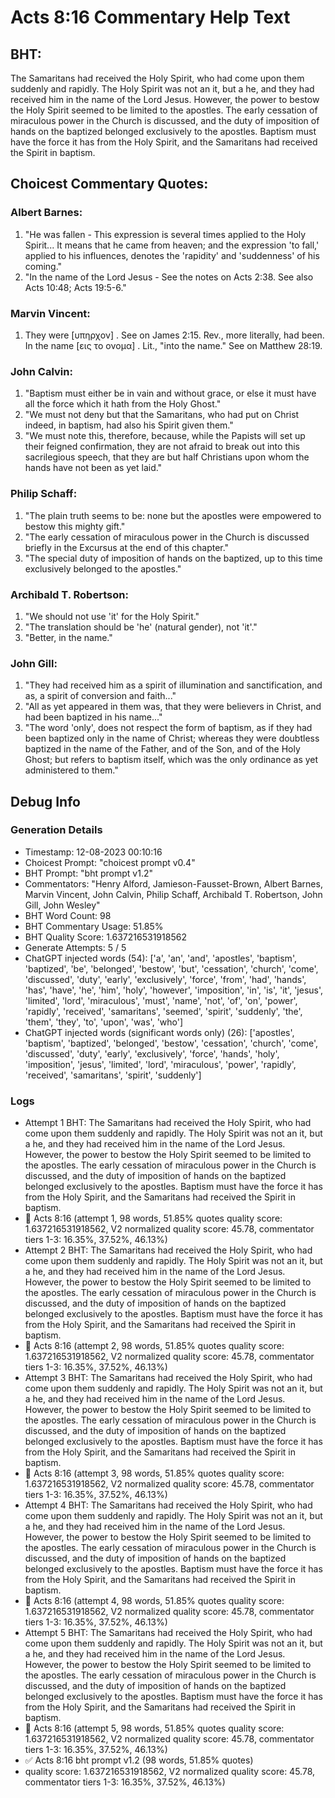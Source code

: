# Acts 8:16 Commentary Help Text

## BHT:
The Samaritans had received the Holy Spirit, who had come upon them suddenly and rapidly. The Holy Spirit was not an it, but a he, and they had received him in the name of the Lord Jesus. However, the power to bestow the Holy Spirit seemed to be limited to the apostles. The early cessation of miraculous power in the Church is discussed, and the duty of imposition of hands on the baptized belonged exclusively to the apostles. Baptism must have the force it has from the Holy Spirit, and the Samaritans had received the Spirit in baptism.

## Choicest Commentary Quotes:
### Albert Barnes:
1. "He was fallen - This expression is several times applied to the Holy Spirit... It means that he came from heaven; and the expression 'to fall,' applied to his influences, denotes the 'rapidity' and 'suddenness' of his coming." 
2. "In the name of the Lord Jesus - See the notes on Acts 2:38. See also Acts 10:48; Acts 19:5-6."

### Marvin Vincent:
1. They were [υπηρχον] . See on James 2:15. Rev., more literally, had been. 
In the name [εις το ονομα] . Lit., "into the name." See on Matthew 28:19.


### John Calvin:
1. "Baptism must either be in vain and without grace, or else it must have all the force which it hath from the Holy Ghost." 
2. "We must not deny but that the Samaritans, who had put on Christ indeed, in baptism, had also his Spirit given them."
3. "We must note this, therefore, because, while the Papists will set up their feigned confirmation, they are not afraid to break out into this sacrilegious speech, that they are but half Christians upon whom the hands have not been as yet laid."

### Philip Schaff:
1. "The plain truth seems to be: none but the apostles were empowered to bestow this mighty gift." 
2. "The early cessation of miraculous power in the Church is discussed briefly in the Excursus at the end of this chapter." 
3. "The special duty of imposition of hands on the baptized, up to this time exclusively belonged to the apostles."

### Archibald T. Robertson:
1. "We should not use 'it' for the Holy Spirit." 
2. "The translation should be 'he' (natural gender), not 'it'." 
3. "Better, in the name."

### John Gill:
1. "They had received him as a spirit of illumination and sanctification, and as, a spirit of conversion and faith..."
2. "All as yet appeared in them was, that they were believers in Christ, and had been baptized in his name..."
3. "The word 'only', does not respect the form of baptism, as if they had been baptized only in the name of Christ; whereas they were doubtless baptized in the name of the Father, and of the Son, and of the Holy Ghost; but refers to baptism itself, which was the only ordinance as yet administered to them."


## Debug Info
### Generation Details
- Timestamp: 12-08-2023 00:10:16
- Choicest Prompt: "choicest prompt v0.4"
- BHT Prompt: "bht prompt v1.2"
- Commentators: "Henry Alford, Jamieson-Fausset-Brown, Albert Barnes, Marvin Vincent, John Calvin, Philip Schaff, Archibald T. Robertson, John Gill, John Wesley"
- BHT Word Count: 98
- BHT Commentary Usage: 51.85%
- BHT Quality Score: 1.637216531918562
- Generate Attempts: 5 / 5
- ChatGPT injected words (54):
	['a', 'an', 'and', 'apostles', 'baptism', 'baptized', 'be', 'belonged', 'bestow', 'but', 'cessation', 'church', 'come', 'discussed', 'duty', 'early', 'exclusively', 'force', 'from', 'had', 'hands', 'has', 'have', 'he', 'him', 'holy', 'however', 'imposition', 'in', 'is', 'it', 'jesus', 'limited', 'lord', 'miraculous', 'must', 'name', 'not', 'of', 'on', 'power', 'rapidly', 'received', 'samaritans', 'seemed', 'spirit', 'suddenly', 'the', 'them', 'they', 'to', 'upon', 'was', 'who']
- ChatGPT injected words (significant words only) (26):
	['apostles', 'baptism', 'baptized', 'belonged', 'bestow', 'cessation', 'church', 'come', 'discussed', 'duty', 'early', 'exclusively', 'force', 'hands', 'holy', 'imposition', 'jesus', 'limited', 'lord', 'miraculous', 'power', 'rapidly', 'received', 'samaritans', 'spirit', 'suddenly']

### Logs
- Attempt 1 BHT: The Samaritans had received the Holy Spirit, who had come upon them suddenly and rapidly. The Holy Spirit was not an it, but a he, and they had received him in the name of the Lord Jesus. However, the power to bestow the Holy Spirit seemed to be limited to the apostles. The early cessation of miraculous power in the Church is discussed, and the duty of imposition of hands on the baptized belonged exclusively to the apostles. Baptism must have the force it has from the Holy Spirit, and the Samaritans had received the Spirit in baptism.
- 🔄 Acts 8:16 (attempt 1, 98 words, 51.85% quotes quality score: 1.637216531918562, V2 normalized quality score: 45.78, commentator tiers 1-3: 16.35%, 37.52%, 46.13%)
- Attempt 2 BHT: The Samaritans had received the Holy Spirit, who had come upon them suddenly and rapidly. The Holy Spirit was not an it, but a he, and they had received him in the name of the Lord Jesus. However, the power to bestow the Holy Spirit seemed to be limited to the apostles. The early cessation of miraculous power in the Church is discussed, and the duty of imposition of hands on the baptized belonged exclusively to the apostles. Baptism must have the force it has from the Holy Spirit, and the Samaritans had received the Spirit in baptism.
- 🔄 Acts 8:16 (attempt 2, 98 words, 51.85% quotes quality score: 1.637216531918562, V2 normalized quality score: 45.78, commentator tiers 1-3: 16.35%, 37.52%, 46.13%)
- Attempt 3 BHT: The Samaritans had received the Holy Spirit, who had come upon them suddenly and rapidly. The Holy Spirit was not an it, but a he, and they had received him in the name of the Lord Jesus. However, the power to bestow the Holy Spirit seemed to be limited to the apostles. The early cessation of miraculous power in the Church is discussed, and the duty of imposition of hands on the baptized belonged exclusively to the apostles. Baptism must have the force it has from the Holy Spirit, and the Samaritans had received the Spirit in baptism.
- 🔄 Acts 8:16 (attempt 3, 98 words, 51.85% quotes quality score: 1.637216531918562, V2 normalized quality score: 45.78, commentator tiers 1-3: 16.35%, 37.52%, 46.13%)
- Attempt 4 BHT: The Samaritans had received the Holy Spirit, who had come upon them suddenly and rapidly. The Holy Spirit was not an it, but a he, and they had received him in the name of the Lord Jesus. However, the power to bestow the Holy Spirit seemed to be limited to the apostles. The early cessation of miraculous power in the Church is discussed, and the duty of imposition of hands on the baptized belonged exclusively to the apostles. Baptism must have the force it has from the Holy Spirit, and the Samaritans had received the Spirit in baptism.
- 🔄 Acts 8:16 (attempt 4, 98 words, 51.85% quotes quality score: 1.637216531918562, V2 normalized quality score: 45.78, commentator tiers 1-3: 16.35%, 37.52%, 46.13%)
- Attempt 5 BHT: The Samaritans had received the Holy Spirit, who had come upon them suddenly and rapidly. The Holy Spirit was not an it, but a he, and they had received him in the name of the Lord Jesus. However, the power to bestow the Holy Spirit seemed to be limited to the apostles. The early cessation of miraculous power in the Church is discussed, and the duty of imposition of hands on the baptized belonged exclusively to the apostles. Baptism must have the force it has from the Holy Spirit, and the Samaritans had received the Spirit in baptism.
- 🔄 Acts 8:16 (attempt 5, 98 words, 51.85% quotes quality score: 1.637216531918562, V2 normalized quality score: 45.78, commentator tiers 1-3: 16.35%, 37.52%, 46.13%)
- ✅ Acts 8:16 bht prompt v1.2 (98 words, 51.85% quotes)
- quality score: 1.637216531918562, V2 normalized quality score: 45.78, commentator tiers 1-3: 16.35%, 37.52%, 46.13%)